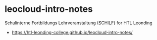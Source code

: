 # leocloud-intro-notes

Schulinterne Fortbildungs Lehrveranstaltung (SCHILF) for HTL Leonding

- https://htl-leonding-college.github.io/leocloud-intro-notes/
